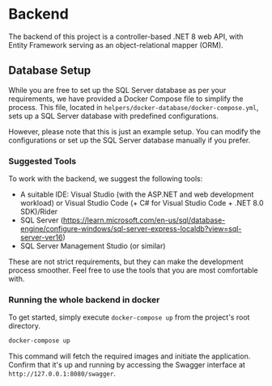 # Backend

The backend of this project is a controller-based .NET 8 web API, with Entity Framework serving as an object-relational mapper (ORM).

## Database Setup

While you are free to set up the SQL Server database as per your requirements, we have provided a Docker Compose file to simplify the process. This file, located in `helpers/docker-database/docker-compose.yml`, sets up a SQL Server database with predefined configurations.

However, please note that this is just an example setup. You can modify the configurations or set up the SQL Server database manually if you prefer.

### Suggested Tools

To work with the backend, we suggest the following tools:

- A suitable IDE: Visual Studio (with the ASP.NET and web development workload) or Visual Studio Code (+ C# for Visual Studio Code + .NET 8.0 SDK)/Rider
- SQL Server (https://learn.microsoft.com/en-us/sql/database-engine/configure-windows/sql-server-express-localdb?view=sql-server-ver16)
- SQL Server Management Studio (or similar)

These are not strict requirements, but they can make the development process smoother. Feel free to use the tools that you are most comfortable with.

### Running the whole backend in docker

To get started, simply execute `docker-compose up` from the project's root directory.

```bash
docker-compose up
```

This command will fetch the required images and initiate the application.
Confirm that it's up and running by accessing the Swagger interface at `http://127.0.0.1:8080/swagger`.
